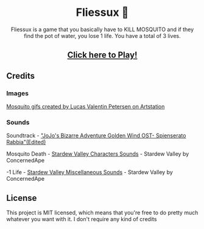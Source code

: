 <h1 align="center">Fliessux 🦟</h1>
<p align="center">Fliessux is a game that you basically have to KILL MOSQUITO and if they find the pot of water, you lose 1 life. You have a total of 3 lives.</p>
<h2 align="center"><a href="https://rachzy.github.io/fliessux/" target="_blank">Click here to Play!</a></h2>

## Credits
### Images
<a href="https://valentin_studios.artstation.com/projects/20zVA" title="mosquito gifs">Mosquito gifs created by Lucas Valentin Petersen on Artstation</a>

### Sounds
<p>Soundtrack - <a href="https://www.youtube.com/watch?v=-O9g5jsMtBU&list=PLa7VBzjGW86XeNy4f5VkNpFEuYTbXvHBg&index=20">"JoJo's Bizarre Adventure Golden Wind OST- Spienserato Rabbia"(Edited)</a></p>
<p>Mosquito Death - <a href="https://www.sounds-resource.com/pc_computer/stardewvalley/">Stardew Valley Characters Sounds</a> - Stardew Valley by ConcernedApe</p>
<p>-1 Life - <a href="https://www.sounds-resource.com/pc_computer/stardewvalley/">Stardew Valley Miscellaneous Sounds</a> - Stardew Valley by ConcernedApe</p>

## License
This project is MIT licensed, which means that you're free to do pretty much whatever you want with it. I don't require any kind of credits



